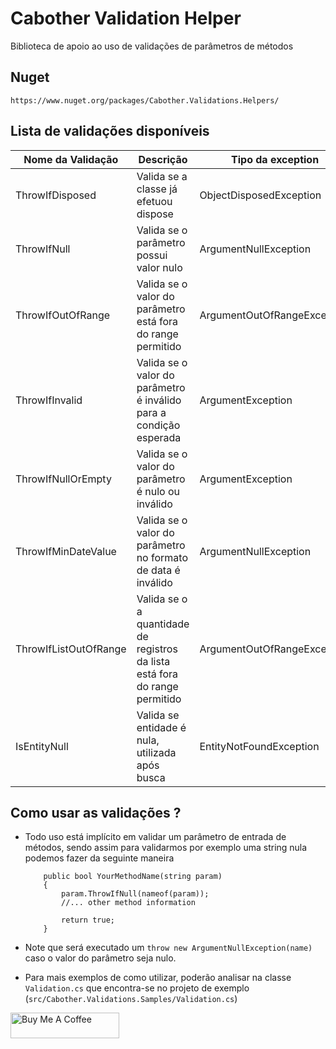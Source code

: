 # Cabother Validation Helper

Biblioteca de apoio ao uso de validações de parâmetros de métodos

## Nuget

```
https://www.nuget.org/packages/Cabother.Validations.Helpers/
```

## Lista de validações disponíveis

| Nome da Validação     | Descrição                                                                   | Tipo da exception           |
| --------------------- | --------------------------------------------------------------------------- | --------------------------- |
| ThrowIfDisposed       | Valida se a classe já efetuou dispose                                       | ObjectDisposedException     |
| ThrowIfNull           | Valida se o parâmetro possui valor nulo                                     | ArgumentNullException       |
| ThrowIfOutOfRange     | Valida se o valor do parâmetro está fora do range permitido                 | ArgumentOutOfRangeException |
| ThrowIfInvalid        | Valida se o valor do parâmetro é inválido para a condição esperada          | ArgumentException           |
| ThrowIfNullOrEmpty    | Valida se o valor do parâmetro é nulo ou inválido                           | ArgumentException           |
| ThrowIfMinDateValue   | Valida se o valor do parâmetro no formato de data é inválido                | ArgumentNullException       |
| ThrowIfListOutOfRange | Valida se o a quantidade de registros da lista está fora do range permitido | ArgumentOutOfRangeException |
| IsEntityNull          | Valida se entidade é nula, utilizada após busca                             | EntityNotFoundException     |

## Como usar as validações ?

- Todo uso está implícito em validar um parâmetro de entrada de métodos, sendo assim para validarmos por exemplo uma string nula podemos fazer da seguinte maneira

  ```
      public bool YourMethodName(string param)
      {
          param.ThrowIfNull(nameof(param));
          //... other method information

          return true;
      }
  ```

- Note que será executado um `throw new ArgumentNullException(name)` caso o valor do parâmetro seja nulo.
- Para mais exemplos de como utilizar, poderão analisar na classe `Validation.cs` que encontra-se no projeto de exemplo (`src/Cabother.Validations.Samples/Validation.cs`)

<a href="https://www.buymeacoffee.com/cabother" target="_blank"><img src="https://cdn.buymeacoffee.com/buttons/default-orange.png" alt="Buy Me A Coffee" height="41" width="174"></a>
